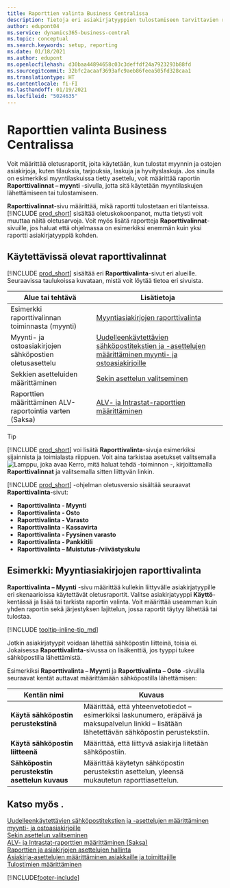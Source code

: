 ```yaml
---
title: Raporttien valinta Business Centralissa
description: Tietoja eri asiakirjatyyppien tulostamiseen tarvittavien raporttien määrittämisestä Business Centralissa.
author: edupont04
ms.service: dynamics365-business-central
ms.topic: conceptual
ms.search.keywords: setup, reporting
ms.date: 01/18/2021
ms.author: edupont
ms.openlocfilehash: d30baa44894658c03c3deffdf24a7923293b88fd
ms.sourcegitcommit: 32bfc2acaaf3693afc9aeb86feea505fd328caa1
ms.translationtype: HT
ms.contentlocale: fi-FI
ms.lasthandoff: 01/19/2021
ms.locfileid: "5024635"
---
```

# <a name="report-selection-in-business-central"></a>Raporttien valinta Business Centralissa

Voit määrittää oletusraportit, joita käytetään, kun tulostat myynnin ja ostojen asiakirjoja, kuten tilauksia, tarjouksia, laskuja ja hyvityslaskuja. Jos sinulla on esimerkiksi myyntilaskuissa tietty asettelu, voit määrittää raportin **Raporttivalinnat – myynti** -sivulla, jotta sitä käytetään myyntilaskujen lähettämiseen tai tulostamiseen.  

**Raporttivalinnat**-sivu määrittää, mikä raportti tulostetaan eri tilanteissa. [!INCLUDE [prod_short](includes/prod_short.md)] sisältää oletuskokoonpanot, mutta tietysti voit muuttaa näitä oletusarvoja. Voit myös lisätä raportteja **Raporttivalinnat**-sivuille, jos haluat että ohjelmassa on esimerkiksi enemmän kuin yksi raportti asiakirjatyyppiä kohden.  

## <a name="available-report-selections"></a>Käytettävissä olevat raporttivalinnat

[!INCLUDE [prod_short](includes/prod_short.md)] sisältää eri **Raporttivalinta**-sivut eri alueille. Seuraavissa taulukoissa kuvataan, mistä voit löytää tietoa eri sivuista.  

|Alue tai tehtävä  |Lisätietoja|
|--------------|----------|
|Esimerkki raporttivalinnan toiminnasta (myynti)|[Myyntiasiakirjojen raporttivalinta](#example-report-selection-for-sales-documents)|
|Myynti- ja ostoasiakirjojen sähköpostien oletusasettelu  |[Uudelleenkäytettävien sähköpostitekstien ja -asettelujen määrittäminen myynti- ja ostoasiakirjoille](admin-how-setup-email.md#set-up-reusable-email-texts-and-layouts-for-sales-and-purchase-documents) |
|Sekkien asetteluiden määrittäminen     |[Sekin asettelun valitseminen](finance-how-define-check-layouts.md) |
|Raporttien määrittäminen ALV-raportointia varten (Saksa)|[ALV- ja Intrastat-raporttien määrittäminen](LocalFunctionality/Germany/how-to-set-up-reports-for-vat-and-intrastat.md) |

> [!TIP]
> [!INCLUDE [prod_short](includes/prod_short.md)] voi lisätä **Raporttivalinta**-sivuja esimerkiksi sijainnista ja toimialasta riippuen. Voit aina tarkistaa asetukset valitsemalla ![Lamppu, joka avaa Kerro, mitä haluat tehdä -toiminnon](media/ui-search/search_small.png "Kerro, mitä haluat tehdä") -, kirjoittamalla **Raporttivalinnat** ja valitsemalla sitten liittyvän linkin.

[!INCLUDE [prod_short](includes/prod_short.md)] -ohjelman oletusversio sisältää seuraavat **Raporttivalinta**-sivut:

* **Raporttivalinta - Myynti**  
* **Raporttivalinta - Osto**  
* **Raporttivalinta - Varasto**  
* **Raporttivalinta - Kassavirta**  
* **Raporttivalinta - Fyysinen varasto**  
* **Raporttivalinta - Pankkitili**  
* **Raporttivalinta – Muistutus-/viivästyskulu**  

## <a name="example-report-selection-for-sales-documents"></a>Esimerkki: Myyntiasiakirjojen raporttivalinta

**Raporttivalinta – Myynti** -sivu määrittää kullekin liittyvälle asiakirjatyypille eri skenaarioissa käytettävät oletusraportit. Valitse asiakirjatyyppi **Käyttö**-kentässä ja lisää tai tarkista raportin valinta. Voit määrittää useamman kuin yhden raportin sekä järjestyksen lajittelun, jossa raportit täytyy lähettää tai tulostaa.  

[!INCLUDE [tooltip-inline-tip_md](includes/tooltip-inline-tip_md.md)]

Jotkin asiakirjatyypit voidaan lähettää sähköpostin liitteinä, toisia ei. Jokaisessa **Raporttivalinta**-sivussa on lisäkenttiä, jos tyyppi tukee sähköpostilla lähettämistä.  

Esimerkiksi **Raporttivalinta – Myynti** ja **Raporttivalinta – Osto** -sivuilla seuraavat kentät auttavat määrittämään sähköpostilla lähettämisen:

|Kentän nimi |Kuvaus  |
|-----------|-------------|
|**Käytä sähköpostin perustekstinä**| Määrittää, että yhteenvetotiedot – esimerkiksi laskunumero, eräpäivä ja maksupalvelun linkki – lisätään lähetettävän sähköpostin perustekstiin.        |
|**Käytä sähköpostin liitteenä**| Määrittää, että liittyvä asiakirja liitetään sähköpostiin.|
|**Sähköpostin perustekstin asettelun kuvaus**|Määrittää käytetyn sähköpostin perustekstin asettelun, yleensä mukautetun raporttiasettelun. |

## <a name="see-also"></a>Katso myös .

[Uudelleenkäytettävien sähköpostitekstien ja -asettelujen määrittäminen myynti- ja ostoasiakirjoille](admin-how-setup-email.md#set-up-reusable-email-texts-and-layouts-for-sales-and-purchase-documents)  
[Sekin asettelun valitseminen](finance-how-define-check-layouts.md)  
[ALV- ja Intrastat-raporttien määrittäminen (Saksa)](LocalFunctionality/Germany/how-to-set-up-reports-for-vat-and-intrastat.md)  
[Raporttien ja asiakirjojen asettelujen hallinta](ui-manage-report-layouts.md)  
[Asiakirja-asettelujen määrittäminen asiakkaille ja toimittajille](ui-define-customer-vendor-document-layouts.md)  
[Tulostimien määrittäminen](ui-specify-printer-selection-reports.md)  


[!INCLUDE[footer-include](includes/footer-banner.md)]